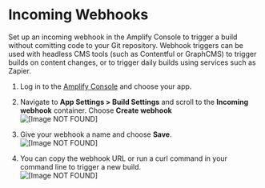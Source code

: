 # Incoming Webhooks<a name="webhooks"></a>

Set up an incoming webhook in the Amplify Console to trigger a build without comitting code to your Git repository\. Webhook triggers can be used with headless CMS tools \(such as Contentful or GraphCMS\) to trigger builds on content changes, or to trigger daily builds using services such as Zapier\.

1. Log in to the [Amplify Console](https://console.aws.amazon.com/amplify/home) and choose your app\.

1. Navigate to **App Settings > Build Settings** and scroll to the **Incoming webhook** container\. Choose **Create webhook**   
![\[Image NOT FOUND\]](http://docs.aws.amazon.com/amplify/latest/userguide/images/webhooks.png)

1. Give your webhook a name and choose **Save**\.  
![\[Image NOT FOUND\]](http://docs.aws.amazon.com/amplify/latest/userguide/images/webhooks2.png)

1. You can copy the webhook URL or run a curl command in your command line to trigger a new build\.  
![\[Image NOT FOUND\]](http://docs.aws.amazon.com/amplify/latest/userguide/images/webhooks3.png)